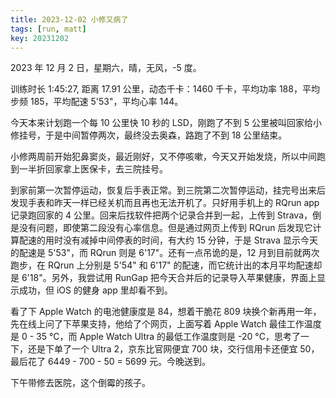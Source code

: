 ```yaml
---
title: 2023-12-02 小修又病了
tags: [run, matt]
key: 20231202
---
```


2023 年 12 月 2 日，星期六，晴，无风，-5 度。

训练时长 1:45:27, 距离 17.91 公里，动态千卡：1460 千卡，平均功率 188，平均步频 185，平均配速 5'53"，平均心率 144。

今天本来计划跑一个每 10 公里快 10 秒的 LSD，刚跑了不到 5 公里被叫回家给小修挂号，于是中间暂停两次，最终没去奥森，路跑了不到 18 公里结束。

<!--more-->

小修两周前开始犯鼻窦炎，最近刚好，又不停咳嗽，今天又开始发烧，所以中间跑到一半折回家拿上医保卡，去三院挂号。

到家前第一次暂停运动，恢复后手表正常。到三院第二次暂停运动，挂完号出来后发现手表和昨天一样已经关机而且再也无法开机了。只好用手机上的 RQrun app 记录跑回家的 4 公里。回来后找软件把两个记录合并到一起，上传到 Strava，倒是没有问题，即使第二段没有心率信息。但是通过网页上传到 RQrun 后发现它计算配速的用时没有减掉中间停表的时间，有大约 15 分钟，于是 Strava 显示今天的配速是 5'53"，而 RQrun 则是 6'17"。还有一点吊诡的是，12 月到目前就两次跑步，在 RQrun 上分别是 5'54" 和 6'17" 的配速，而它统计出的本月平均配速却是 6'18"。另外，我尝试用 RunGap 把今天合并后的记录导入苹果健康，界面上显示成功，但 iOS 的健身 app 里却看不到。

看了下 Apple Watch 的电池健康度是 84，想着干脆花 809 块换个新再用一年，先在线上问了下苹果支持，他给了个网页，上面写着 Apple Watch 最佳工作温度是 0 - 35 &deg;C，而 Apple Watch Ultra 的最低工作温度则是 -20 &deg;C，思考了一下，还是下单了一个 Ultra 2，京东比官网便宜 700 块，交行信用卡还便宜 50，最后花了 6449 - 700 - 50 = 5699 元。今晚送到。

下午带修去医院，这个倒霉的孩子。

<div class="strava-embed-placeholder" data-embed-type="activity" data-embed-id="10313660732"></div><script src="https://strava-embeds.com/embed.js"></script>
